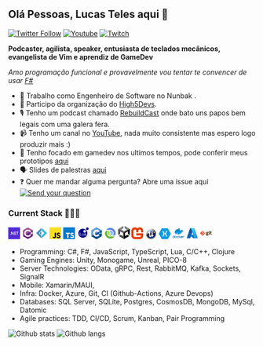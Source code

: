 ## Olá Pessoas, Lucas Teles aqui 👋
[![Twitter Follow](https://img.shields.io/twitter/follow/lucasteles42?style=flat-square&color=blueviolet)](https://twitter.com/LucasTeles42)
[![Youtube](https://img.shields.io/youtube/channel/subscribers/UCnI7fLVMhv28rjcUH-fON0w?color=blueviolet&style=flat-square&label=YouTube)](https://www.youtube.com/user/Lucas1teles)
[![Twitch](https://img.shields.io/twitch/status/LucasTeles42?style=flat-square&color=blueviolet)](https://www.twitch.tv/lucasteles42)

**Podcaster, agilista, speaker, entusiasta de teclados mecânicos, evangelista de Vim e aprendiz de GameDev**  

_Amo programação funcional e provavelmente vou tentar te convencer de usar [F#](https://fsharp.org/)_

* 💜  Trabalho como Engenheiro de Software no Nunbak .
* 🙏  Participo da organização do [High5Devs](http://high5devs.com/).
* 🎙  Tenho um podcast chamado [RebuildCast](https://lucasteles.dev/) onde bato uns papos bem legais com uma galera fera.
* 📹  Tenho um canal no [YouTube](https://www.youtube.com/user/Lucas1teles/featured), nada muito consistente mas espero logo produzir mais :)
* 👾  Tenho focado em gamedev nos ultimos tempos, pode conferir meus prototipos [aqui](https://lucasteles.itch.io/)
* 🗣  Slides de palestras [aqui](https://www.slideshare.net/LucasTeles25)
* ❓  Quer me mandar alguma pergunta? Abre uma issue aqui [![Send your question](https://badgen.net/github/open-issues/lucasteles/lucasteles?color=purple)](https://github.com/lucasteles/lucasteles/issues)


### Current Stack 👩🏽‍💻

<code><img width="24" src="https://raw.githubusercontent.com/lucasteles/lucasteles/main/logos/dotnet.png" alt="dotnet"/></code> 
<code><img width="24" src="https://raw.githubusercontent.com/lucasteles/lucasteles/main/logos/csharp.png" alt="csharp"/></code> 
<code><img width="24" src="https://raw.githubusercontent.com/lucasteles/lucasteles/main/logos/fsharp.png" alt="fsharp"/></code> 
<code><img width="24" src="https://raw.githubusercontent.com/lucasteles/lucasteles/main/logos/js.png" alt="javascript"/></code> 
<code><img width="24" src="https://raw.githubusercontent.com/lucasteles/lucasteles/main/logos/typescript.png" alt="typescript"/></code> 
<code><img width="24" src="https://raw.githubusercontent.com/lucasteles/lucasteles/main/logos/lua.png" alt="lua"/></code> 
<code><img width="24" src="https://raw.githubusercontent.com/lucasteles/lucasteles/main/logos/cpp.png" alt="cpp"/></code> 
<code><img width="24" src="https://raw.githubusercontent.com/lucasteles/lucasteles/main/logos/clojure.png" alt="clojure"/></code> 
<code><img width="24" src="https://raw.githubusercontent.com/lucasteles/lucasteles/main/logos/unity.png" alt="unity"/></code> 
<code><img width="24" src="https://raw.githubusercontent.com/lucasteles/lucasteles/main/logos/monogame.png" alt="monogame"/></code> 
<code><img width="24" src="https://raw.githubusercontent.com/lucasteles/lucasteles/main/logos/unreal.png" alt="unreal"/></code> 
<code><img width="24" src="https://raw.githubusercontent.com/lucasteles/lucasteles/main/logos/xamarin.png" alt="xamarin"/></code> 
<code><img width="24" src="https://raw.githubusercontent.com/lucasteles/lucasteles/main/logos/docker.png" alt="docker"/></code> 
<code><img width="24" src="https://raw.githubusercontent.com/lucasteles/lucasteles/main/logos/azure.png" alt="azure"/></code> 
<code><img width="24" src="https://raw.githubusercontent.com/lucasteles/lucasteles/main/logos/git.png" alt="git"/></code>

- Programming: C#, F#, JavaScript, TypeScript, Lua, C/C++, Clojure
- Gaming Engines: Unity, Monogame, Unreal, PICO-8
- Server Technologies: OData, gRPC, Rest, RabbitMQ, Kafka, Sockets, SignalR
- Mobile: Xamarin/MAUI,
- Infra: Docker, Azure, Git, CI (Github-Actions, Azure Devops)
- Databases: SQL Server, SQLite, Postgres, CosmosDB, MongoDB, MySql, Datomic
- Agile practices: TDD, CI/CD, Scrum, Kanban, Pair Programming


![Github stats](https://github-readme-stats.vercel.app/api?username=lucasteles&theme=synthwave&count_private=true&show_icons=true)
![Github langs](https://github-readme-stats.vercel.app/api/top-langs/?username=lucasteles&theme=synthwave&layout=compact)


